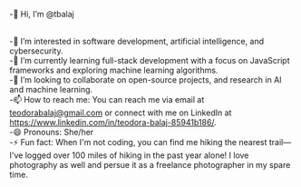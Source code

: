 -👋 Hi, I’m @tbalaj

<br>-👀 I’m interested in software development, artificial intelligence, and cybersecurity.
<br>-🌱 I’m currently learning full-stack development with a focus on JavaScript frameworks and exploring machine learning algorithms.
<br>-💞️ I’m looking to collaborate on open-source projects, and research in AI and machine learning.
<br>-📫 How to reach me: You can reach me via email at teodorabalaj@gmail.com or connect with me on LinkedIn at https://www.linkedin.com/in/teodora-balaj-85941b186/.
<br>-😄 Pronouns: She/her
<br>-⚡ Fun fact: When I'm not coding, you can find me hiking the nearest trail—I've logged over 100 miles of hiking in the past year alone! I love photography as well and 
 persue it as a freelance photographer in my spare time.

<!---
tbalaj/tbalaj is a ✨ special ✨ repository because its `README.md` (this file) appears on your GitHub profile.
You can click the Preview link to take a look at your changes.
--->
